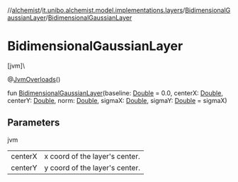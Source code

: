 //[alchemist](../../../index.md)/[it.unibo.alchemist.model.implementations.layers](../index.md)/[BidimensionalGaussianLayer](index.md)/[BidimensionalGaussianLayer](-bidimensional-gaussian-layer.md)

# BidimensionalGaussianLayer

[jvm]\

@[JvmOverloads](https://kotlinlang.org/api/latest/jvm/stdlib/kotlin.jvm/-jvm-overloads/index.html)()

fun [BidimensionalGaussianLayer](-bidimensional-gaussian-layer.md)(baseline: [Double](https://kotlinlang.org/api/latest/jvm/stdlib/kotlin/-double/index.html) = 0.0, centerX: [Double](https://kotlinlang.org/api/latest/jvm/stdlib/kotlin/-double/index.html), centerY: [Double](https://kotlinlang.org/api/latest/jvm/stdlib/kotlin/-double/index.html), norm: [Double](https://kotlinlang.org/api/latest/jvm/stdlib/kotlin/-double/index.html), sigmaX: [Double](https://kotlinlang.org/api/latest/jvm/stdlib/kotlin/-double/index.html), sigmaY: [Double](https://kotlinlang.org/api/latest/jvm/stdlib/kotlin/-double/index.html) = sigmaX)

## Parameters

jvm

| | |
|---|---|
| centerX | x coord of the layer's center. |
| centerY | y coord of the layer's center. |
